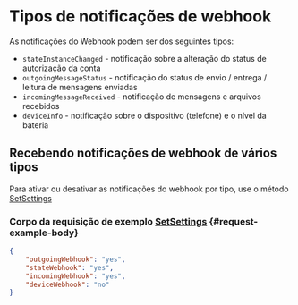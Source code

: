 # Tipos de notificações de webhook

As notificações do Webhook podem ser dos seguintes tipos:

- `stateInstanceChanged` - notificação sobre a alteração do status de autorização da conta
- `outgoingMessageStatus` - notificação do status de envio / entrega / leitura de mensagens enviadas
- `incomingMessageReceived` - notificação de mensagens e arquivos recebidos
- `deviceInfo` - notificação sobre o dispositivo (telefone) e o nível da bateria

## Recebendo notificações de webhook de vários tipos
Para ativar ou desativar as notificações do webhook por tipo, use o método [SetSettings](../../../api/account/SetSettings.md)

### Corpo da requisição de exemplo [SetSettings](../../../api/account/SetSettings.md) {#request-example-body}

```json
{
    "outgoingWebhook": "yes",
    "stateWebhook": "yes",
    "incomingWebhook": "yes",
    "deviceWebhook": "no"
}
```